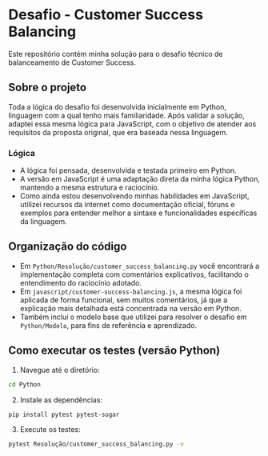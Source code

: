 
# Desafio - Customer Success Balancing

Este repositório contém minha solução para o desafio técnico de balanceamento de Customer Success.

## Sobre o projeto

Toda a lógica do desafio foi desenvolvida inicialmente em Python, linguagem com a qual tenho mais familiaridade. Após validar a solução, adaptei essa mesma lógica para JavaScript, com o objetivo de atender aos requisitos da proposta original, que era baseada nessa linguagem.

### Lógica

- A lógica foi pensada, desenvolvida e testada primeiro em Python.
- A versão em JavaScript é uma adaptação direta da minha lógica Python, mantendo a mesma estrutura e raciocínio.
- Como ainda estou desenvolvendo minhas habilidades em JavaScript, utilizei recursos da internet como documentação oficial, fóruns e exemplos para entender melhor a sintaxe e funcionalidades específicas da linguagem.

## Organização do código

- Em `Python/Resolução/customer_success_balancing.py` você encontrará a implementação completa com comentários explicativos, facilitando o entendimento do raciocínio adotado.
- Em `javascript/customer-success-balancing.js`, a mesma lógica foi aplicada de forma funcional, sem muitos comentários, já que a explicação mais detalhada está concentrada na versão em Python.
- Também incluí o modelo base que utilizei para resolver o desafio em `Python/Modelo`, para fins de referência e aprendizado.

## Como executar os testes (versão Python)

1. Navegue até o diretório:

```bash
cd Python
```

2. Instale as dependências:

```bash
pip install pytest pytest-sugar
```

3. Execute os testes:

```bash
pytest Resolução/customer_success_balancing.py -v
```
